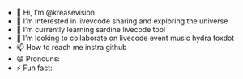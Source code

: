 - 👋 Hi, I’m @kreasevision
- 👀 I’m interested in livevcode sharing  and exploring the universe
- 🌱 I’m currently learning sardine livecode tool
- 💞️ I’m looking to collaborate on livecode event music hydra  foxdot 
- 📫 How to reach me instra github 
- 😄 Pronouns: 
- ⚡ Fun fact: 

<!---
kreasevision/kreasevision is a ✨ special ✨ repository because its `README.md` (this file) appears on your GitHub profile.
You can click the Preview link to take a look at your changes.
--->
